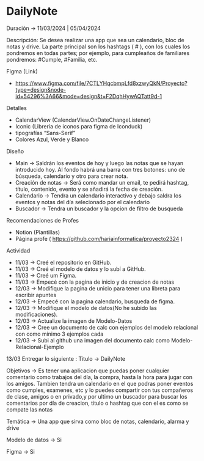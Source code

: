 # DailyNote
Duración -> 11/03/2024 | 05/04/2024


Descripción:
Se desea realizar una app que sea un calendario, bloc de notas y drive.
La parte principal son los hashtags ( # ), con los cuales los pondremos en todas partes; por ejemplo, para cumpleaños de familiares pondremos: #Cumple, #Familia, etc.



Figma (Link) 
- https://www.figma.com/file/7CTLYHqcbmpLfd8xzwyQkN/Proyecto?type=design&node-id=54296%3A66&mode=design&t=F2DqhHywAQTatt9d-1

 
Detalles
 - CalendarView (CalendarView.OnDateChangeListener)
 - Iconic (Libreria de iconos para figma de Iconduck)
 - tipografías “Sans-Serif”
 - Colores Azul, Verde y Blanco


Diseño
- Main ->
Saldrán los eventos de hoy y luego las notas que se hayan introducido hoy. Al fondo habrá una barra con tres botones: uno de búsqueda, calendario y otro para crear nota.
- Creación de notas ->
Será como mandar un email, te pedirá hashtag, título, contenido, evento y se añadirá la fecha de creación.
- Calendario ->
Tendra un calendario interactivo y debajo saldra los eventos y notas del día selecionado por el calendario 
- Buscador ->
Tendra un buscador y la opcion de filtro de busqueda


Recomendaciones de Profes
- Notion (Plantillas)
- Página profe ( https://github.com/hariainformatica/proyecto2324 )


Actividad
- 11/03 -> Creé el repositorio en GitHub.
- 11/03 -> Creé el modelo de datos y lo subí a GitHub.
- 11/03 -> Creé um Figma.
- 11/03 -> Empecé con la pagina de inicio y de creacion de notas
- 12/03 -> Modifique la pagina de unicio para tener una libreta para escribir apuntes
- 12/03 -> Empecé con la pagina calendario, busqueda de figma.
- 12/03 -> Modifique el modelo de datos(No he subido las modificaciones).
- 12/03 -> Actualize la imagen de Modelo-Datos
- 12/03 -> Cree un documento de calc con ejemplos del modelo relacional con como minimo 3 ejemplos cada
- 12/03 -> Subi al github una imagen del documento calc como Modelo-Relacional-Ejemplo



13/03 Entregar lo siguiente :
Titulo -> DailyNote

Objetivos -> Es tener una aplicacion que puedas poner cualquier comentario como trabajos del día, la compra, hasta la hora para jugar con los amigos. Tambien tendra un calendario en el que podras poner eventos como cumples, examenes, etc y lo puedes compartir con tus compañeros de clase, amigos o en privado,y por ultimo un buscador para buscar los comentarios por día de creacion, titulo o hashtag que con el es como se compate las notas 

Temática -> Una app que sirva como bloc de notas, calendario, alarma y drive

Modelo de datos -> Si

Figma -> Si
